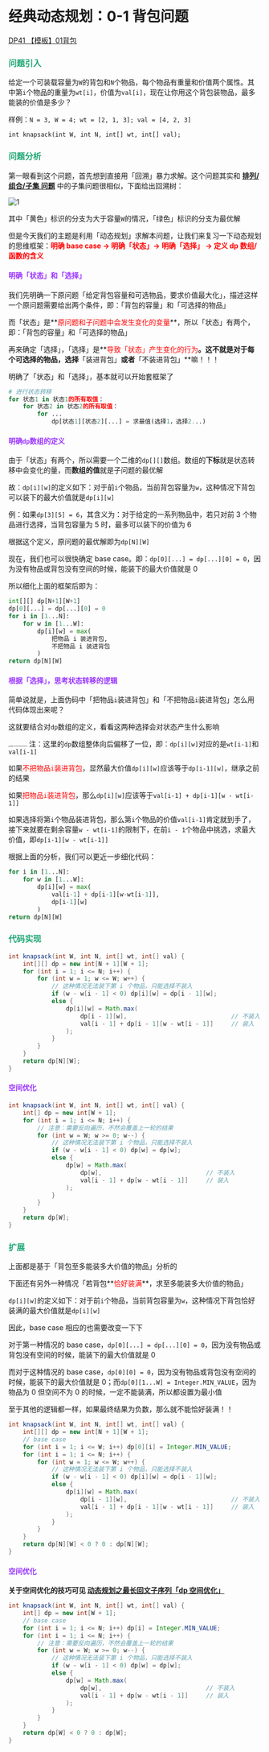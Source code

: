 # 经典动态规划：0-1 背包问题

[DP41 【模板】01背包](https://www.nowcoder.com/practice/fd55637d3f24484e96dad9e992d3f62e)

### <font color=#1FA774>问题引入</font>

给定一个可装载容量为`W`的背包和`N`个物品，每个物品有重量和价值两个属性。其中第`i`个物品的重量为`wt[i]`，价值为`val[i]`，现在让你用这个背包装物品，最多能装的价值是多少？

样例：`N = 3, W = 4; wt = [2, 1, 3]; val = [4, 2, 3]`

`int knapsack(int W, int N, int[] wt, int[] val);`

### <font color=#1FA774>问题分析</font>

第一眼看到这个问题，首先想到直接用「回溯」暴力求解。这个问题其实和 **[排列/组合/子集 问题](./排列-组合-子集问题.html)** 中的子集问题很相似，下面给出回溯树：

![1](https://cdn.jsdelivr.net/gh/LFool/image-hosting@master/20220504/1510221651648222rE5Ndr1.svg)

其中「黄色」标识的分支为大于容量`W`的情况，「绿色」标识的分支为最优解

但是今天我们的主题是利用「动态规划」求解本问题，让我们来复习一下动态规划的思维框架：**<font color='red'>明确 base case -> 明确「状态」-> 明确「选择」 -> 定义 dp 数组/函数的含义</font>**

#### <font color=#9933FF>明确「状态」和「选择」</font>

我们先明确一下原问题「给定背包容量和可选物品，要求价值最大化」，描述这样一个原问题需要给出两个条件，即：「背包的容量」和「可选择的物品」

而「状态」是**<font color='red'>原问题和子问题中会发生变化的变量</font>**，所以「状态」有两个，即：「背包的容量」和「可选择的物品」

再来确定「选择」，「选择」是**<font color='red'>导致「状态」产生变化的行为</font>**。这不就是对于每个可选择的物品，选择**「装进背包」**或者**「不装进背包」**嘛！！！

明确了「状态」和「选择」，基本就可以开始套框架了

```python
# 进行状态转移
for 状态1 in 状态1的所有取值：
    for 状态2 in 状态2的所有取值：
        for ...
            dp[状态1][状态2][...] = 求最值(选择1，选择2...)
```

#### <font color=#9933FF>明确`dp`数组的定义</font>

由于「状态」有两个，所以需要一个二维的`dp[][]`数组。数组的**下标**就是状态转移中会变化的量，而**数组的值**就是子问题的最优解

故：`dp[i][w]`的定义如下：对于前`i`个物品，当前背包容量为`w`，这种情况下背包可以装下的最大价值就是`dp[i][w]`

例：如果`dp[3][5] = 6`，其含义为：对于给定的一系列物品中，若只对前 3 个物品进行选择，当背包容量为 5 时，最多可以装下的价值为 6

根据这个定义，原问题的最优解即为`dp[N][W]`

现在，我们也可以很快确定 base case。即：`dp[0][...] = dp[...][0] = 0`，因为没有物品或背包没有空间的时候，能装下的最大价值就是 0

所以细化上面的框架后即为：

```python
int[][] dp[N+1][W+1]
dp[0][...] = dp[...][0] = 0
for i in [1...N]:
    for w in [1...W]:
        dp[i][w] = max(
        	把物品 i 装进背包,
            不把物品 i 装进背包
        )
return dp[N][W]
```

#### <font color=#9933FF>根据「选择」，思考状态转移的逻辑</font>

简单说就是，上面伪码中「把物品`i`装进背包」和「不把物品`i`装进背包」怎么用代码体现出来呢？

这就要结合对`dp`数组的定义，看看这两种选择会对状态产生什么影响

<img src="https://cdn.jsdelivr.net/gh/LFool/image-hosting@master/20220226/16402516458648251645864825235pN5IJY.png" alt="image-20220226164025008" style="zoom:18%;" /> 注：这里的`dp`数组整体向后偏移了一位，即：`dp[i][w]`对应的是`wt[i-1]`和`val[i-1]`

如果<font color='red'>不把物品`i`装进背包</font>，显然最大价值`dp[i][w]`应该等于`dp[i-1][w]`，继承之前的结果

如果<font color='red'>把物品`i`装进背包</font>，那么`dp[i][w]`应该等于`val[i-1] + dp[i-1][w - wt[i-1]]`

如果选择将第`i`个物品装进背包，那么第`i`个物品的价值`val[i-1]`肯定就到手了，接下来就要在剩余容量`w - wt[i-1]`的限制下，在前`i - 1`个物品中挑选，求最大价值，即`dp[i-1][w - wt[i-1]]`

根据上面的分析，我们可以更近一步细化代码：

```python
for i in [1...N]:
    for w in [1...W]:
        dp[i][w] = max(
        	val[i-1] + dp[i-1][w-wt[i-1]],
            dp[i-1][w]
        )
return dp[N][W]
```

### <font color=#1FA774>代码实现</font>

```java
int knapsack(int W, int N, int[] wt, int[] val) {
    int[][] dp = new int[N + 1][W + 1];
    for (int i = 1; i <= N; i++) {
        for (int w = 1; w <= W; w++) {
            // 这种情况无法装下第 i 个物品，只能选择不装入
            if (w - w[i - 1] < 0) dp[i][w] = dp[i - 1][w];
            else {
                dp[i][w] = Math.max(
                    dp[i - 1][w],                             // 不装入
                    val[i - 1] + dp[i - 1][w - wt[i - 1]]     // 装入
                );
            }
        }
    }
    return dp[N][W];
}
```

#### <font color=#9933FF>空间优化</font>

```java
int knapsack(int W, int N, int[] wt, int[] val) {
    int[] dp = new int[W + 1];
    for (int i = 1; i <= N; i++) {
        // 注意：需要反向遍历，不然会覆盖上一轮的结果
        for (int w = W; w >= 0; w--) {
            // 这种情况无法装下第 i 个物品，只能选择不装入
            if (w - w[i - 1] < 0) dp[w] = dp[w];
            else {
                dp[w] = Math.max(
                    dp[w],                             // 不装入
                    val[i - 1] + dp[w - wt[i - 1]]     // 装入
                );
            }
        }
    }
    return dp[W];
}
```

### <font color=#1FA774>扩展</font>

上面都是基于「背包至多能装多大价值的物品」分析的

下面还有另外一种情况「若背包**<font color='red'>恰好装满</font>**，求至多能装多大价值的物品」

`dp[i][w]`的定义如下：对于前`i`个物品，当前背包容量为`w`，这种情况下背包恰好装满的最大价值就是`dp[i][w]`

因此，base case 相应的也需要改变一下下

对于第一种情况的 base case，`dp[0][...] = dp[...][0] = 0`，因为没有物品或背包没有空间的时候，能装下的最大价值就是 0

而对于这种情况的 base case，`dp[0][0] = 0`，因为没有物品或背包没有空间的时候，能装下的最大价值就是 0；而`dp[0][1...W] = Integer.MIN_VALUE`，因为物品为 0 但空间不为 0 的时候，一定不能装满，所以都设置为最小值

至于其他的逻辑都一样，如果最终结果为负数，那么就不能恰好装满！！

```java
int knapsack(int W, int N, int[] wt, int[] val) {
    int[][] dp = new int[N + 1][W + 1];
    // base case
    for (int i = 1; i <= W; i++) dp[0][i] = Integer.MIN_VALUE;
    for (int i = 1; i <= N; i++) {
        for (int w = 1; w <= W; w++) {
            // 这种情况无法装下第 i 个物品，只能选择不装入
            if (w - w[i - 1] < 0) dp[i][w] = dp[i - 1][w];
            else {
                dp[i][w] = Math.max(
                    dp[i - 1][w],                             // 不装入
                    val[i - 1] + dp[i - 1][w - wt[i - 1]]     // 装入
                );
            }
        }
    }
    return dp[N][W] < 0 ? 0 : dp[N][W];
}
```

#### <font color=#9933FF>空间优化</font>

**关于空间优化的技巧可见 [动态规划之最长回文子序列「dp 空间优化」](./动态规划之最长回文子序列.html)**

```java
int knapsack(int W, int N, int[] wt, int[] val) {
    int[] dp = new int[W + 1];
    // base case
    for (int i = 1; i <= N; i++) dp[i] = Integer.MIN_VALUE;
    for (int i = 1; i <= N; i++) {
        // 注意：需要反向遍历，不然会覆盖上一轮的结果
        for (int w = W; w >= 0; w--) {
            // 这种情况无法装下第 i 个物品，只能选择不装入
            if (w - w[i - 1] < 0) dp[w] = dp[w];
            else {
                dp[w] = Math.max(
                    dp[w],                             // 不装入
                    val[i - 1] + dp[w - wt[i - 1]]     // 装入
                );
            }
        }
    }
    return dp[W] < 0 ? 0 : dp[W];
}
```
